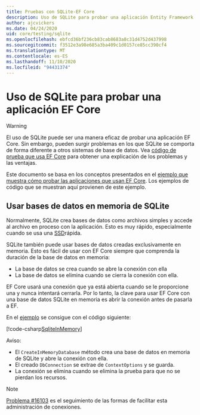```yaml
---
title: Pruebas con SQLite-EF Core
description: Uso de SQLite para probar una aplicación Entity Framework Core
author: ajcvickers
ms.date: 04/24/2020
uid: core/testing/sqlite
ms.openlocfilehash: ebfcd36bf236cb83cab8683a8c31d4752d437998
ms.sourcegitcommit: f3512e3a98e685a3ba409c1d0157ce85cc390cf4
ms.translationtype: MT
ms.contentlocale: es-ES
ms.lasthandoff: 11/10/2020
ms.locfileid: "94431374"
---
```

# <a name="using-sqlite-to-test-an-ef-core-application"></a>Uso de SQLite para probar una aplicación EF Core

> [!WARNING]
> El uso de SQLite puede ser una manera eficaz de probar una aplicación EF Core.
> Sin embargo, pueden surgir problemas en los que SQLite se comporta de forma diferente a otros sistemas de base de datos.
> Vea [código de prueba que usa EF Core](xref:core/testing/index) para obtener una explicación de los problemas y las ventajas.  

Este documento se basa en los conceptos presentados en el [ejemplo que muestra cómo probar las aplicaciones que usan EF Core](xref:core/testing/testing-sample).
Los ejemplos de código que se muestran aquí provienen de este ejemplo.

## <a name="using-sqlite-in-memory-databases"></a>Usar bases de datos en memoria de SQLite

Normalmente, SQLite crea bases de datos como archivos simples y accede al archivo en proceso con la aplicación.
Esto es muy rápido, especialmente cuando se usa una [SSD](https://en.wikipedia.org/wiki/Solid-state_drive)rápida.

SQLite también puede usar bases de datos creadas exclusivamente en memoria.
Esto es fácil de usar con EF Core siempre que comprenda la duración de la base de datos en memoria:

* La base de datos se crea cuando se abre la conexión con ella
* La base de datos se elimina cuando se cierra la conexión con ella.

EF Core usará una conexión que ya está abierta cuando se le proporcione una y nunca intentará cerrarla.
Por lo tanto, la clave para usar EF Core con una base de datos SQLite en memoria es abrir la conexión antes de pasarla a EF.  

En el [ejemplo](xref:core/testing/testing-sample) se consigue con el código siguiente:

[!code-csharp[SqliteInMemory](../../../samples/core/Miscellaneous/Testing/ItemsWebApi/Tests/SqliteInMemoryItemsControllerTest.cs?name=SqliteInMemory)]

Aviso:

* El `CreateInMemoryDatabase` método crea una base de datos en memoria de SQLite y abre la conexión con ella.
* El creado `DbConnection` se extrae de `ContextOptions` y se guarda.
* La conexión se elimina cuando se elimina la prueba para que no se pierdan los recursos.

> [!NOTE]
> [Problema #16103](https://github.com/dotnet/efcore/issues/16103) es el seguimiento de las formas de facilitar esta administración de conexiones.

